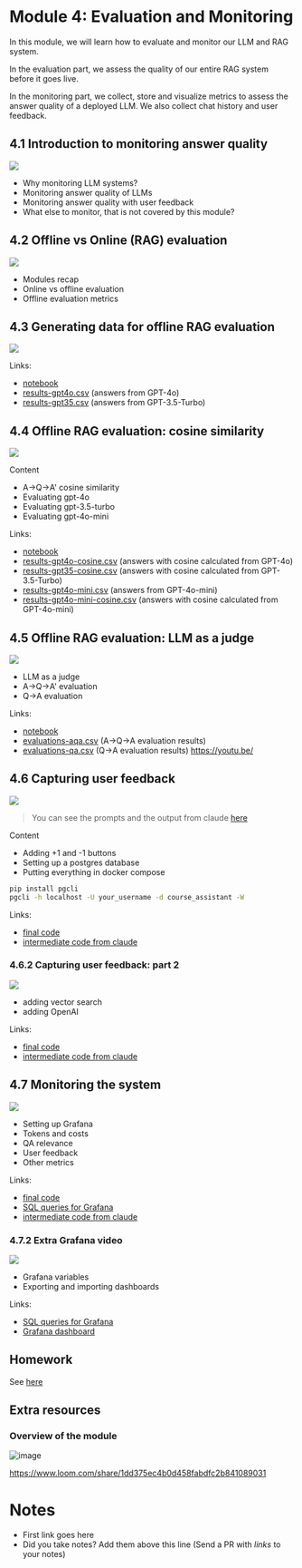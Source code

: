# Module 4: Evaluation and Monitoring

In this module, we will learn how to evaluate and monitor our LLM and RAG system.

In the evaluation part, we assess the quality of our entire RAG
system before it goes live.

In the monitoring part, we collect, store and visualize
metrics to assess the answer quality of a deployed LLM. We also
collect chat history and user feedback.


## 4.1 Introduction to monitoring answer quality 

<a href="https://www.youtube.com/watch?v=OWqinqemCmk&list=PL3MmuxUbc_hIB4fSqLy_0AfTjVLpgjV3R">
  <img src="https://markdown-videos-api.jorgenkh.no/youtube/OWqinqemCmk">
</a>

* Why monitoring LLM systems?
* Monitoring answer quality of LLMs 
* Monitoring answer quality with user feedback
* What else to monitor, that is not covered by this module? 


## 4.2 Offline vs Online (RAG) evaluation

<a href="https://www.youtube.com/watch?v=yTKGSqkhgI4&list=PL3MmuxUbc_hIB4fSqLy_0AfTjVLpgjV3R">
  <img src="https://markdown-videos-api.jorgenkh.no/youtube/yTKGSqkhgI4">
</a>

* Modules recap
* Online vs offline evaluation
* Offline evaluation metrics 


## 4.3 Generating data for offline RAG evaluation

<a href="https://www.youtube.com/watch?v=yTO5sRw6x78&list=PL3MmuxUbc_hIB4fSqLy_0AfTjVLpgjV3R">
  <img src="https://markdown-videos-api.jorgenkh.no/youtube/yTO5sRw6x78">
</a>

Links:

* [notebook](offline-rag-evaluation.ipynb)
* [results-gpt4o.csv](data/results-gpt4o.csv) (answers from GPT-4o)
* [results-gpt35.csv](data/results-gpt35.csv) (answers from GPT-3.5-Turbo)


## 4.4 Offline RAG evaluation: cosine similarity

<a href="https://www.youtube.com/watch?v=LlXclbD3pms&list=PL3MmuxUbc_hIB4fSqLy_0AfTjVLpgjV3R">
  <img src="https://markdown-videos-api.jorgenkh.no/youtube/LlXclbD3pms">
</a>

Content

* A->Q->A' cosine similarity
* Evaluating gpt-4o
* Evaluating gpt-3.5-turbo
* Evaluating gpt-4o-mini

Links:

* [notebook](offline-rag-evaluation.ipynb)
* [results-gpt4o-cosine.csv](data/results-gpt4o-cosine.csv) (answers with cosine calculated from GPT-4o)
* [results-gpt35-cosine.csv](data/results-gpt35-cosine.csv) (answers with cosine calculated from GPT-3.5-Turbo)
* [results-gpt4o-mini.csv](data/results-gpt4o-mini.csv) (answers from GPT-4o-mini)
* [results-gpt4o-mini-cosine.csv](data/results-gpt4o-mini-cosine.csv) (answers with cosine calculated from GPT-4o-mini)


## 4.5 Offline RAG evaluation: LLM as a judge

<a href="https://www.youtube.com/watch?v=IB6jePK1s58&list=PL3MmuxUbc_hIB4fSqLy_0AfTjVLpgjV3R">
  <img src="https://markdown-videos-api.jorgenkh.no/youtube/IB6jePK1s58">
</a>

* LLM as a judge
* A->Q->A' evaluation
* Q->A evaluation


Links:

* [notebook](offline-rag-evaluation.ipynb)
* [evaluations-aqa.csv](data/evaluations-aqa.csv) (A->Q->A evaluation results)
* [evaluations-qa.csv](data/evaluations-qa.csv) (Q->A evaluation results)
https://youtu.be/


## 4.6 Capturing user feedback

<a href="https://www.youtube.com/watch?v=XapKKBUMQ4M&list=PL3MmuxUbc_hIB4fSqLy_0AfTjVLpgjV3R">
  <img src="https://markdown-videos-api.jorgenkh.no/youtube/XapKKBUMQ4M">
</a>

> You can see the prompts and the output from claude [here](code.md)

Content

* Adding +1 and -1 buttons
* Setting up a postgres database
* Putting everything in docker compose

```bash
pip install pgcli
pgcli -h localhost -U your_username -d course_assistant -W
```


Links:

* [final code](app/)
* [intermediate code from claude](code.md#46-capturing-user-feedback)


### 4.6.2 Capturing user feedback: part 2 

<a href="https://www.youtube.com/watch?v=BG8MlbidatA&list=PL3MmuxUbc_hIB4fSqLy_0AfTjVLpgjV3R">
  <img src="https://markdown-videos-api.jorgenkh.no/youtube/BG8MlbidatA">
</a>

* adding vector search
* adding OpenAI

Links:

* [final code](app/)
* [intermediate code from claude](code.md#462-capturing-user-feedback-part-2)


## 4.7 Monitoring the system

<a href="https://www.youtube.com/watch?v=BQN0TOi2Rew&list=PL3MmuxUbc_hIB4fSqLy_0AfTjVLpgjV3R">
  <img src="https://markdown-videos-api.jorgenkh.no/youtube/BQN0TOi2Rew">
</a>

* Setting up Grafana
* Tokens and costs
* QA relevance
* User feedback
* Other metrics

Links:

* [final code](app/)
* [SQL queries for Grafana](grafana.md)
* [intermediate code from claude](code.md#47-monitoring)

### 4.7.2 Extra Grafana video

<a href="https://www.youtube.com/watch?v=qGFAX5ra1G8&list=PL3MmuxUbc_hIB4fSqLy_0AfTjVLpgjV3R">
  <img src="https://markdown-videos-api.jorgenkh.no/youtube/qGFAX5ra1G8">
</a>

* Grafana variables
* Exporting and importing dashboards

Links:

* [SQL queries for Grafana](grafana.md)
* [Grafana dashboard](dashboard.json)

## Homework

See [here](../cohorts/2024/04-monitoring/homework.md)


## Extra resources

### Overview of the module

![image](https://github.com/user-attachments/assets/0c5e932b-4fca-4d51-8b1c-93f4600861dc)

https://www.loom.com/share/1dd375ec4b0d458fabdfc2b841089031

# Notes

* First link goes here
* Did you take notes? Add them above this line (Send a PR with *links* to your notes)

